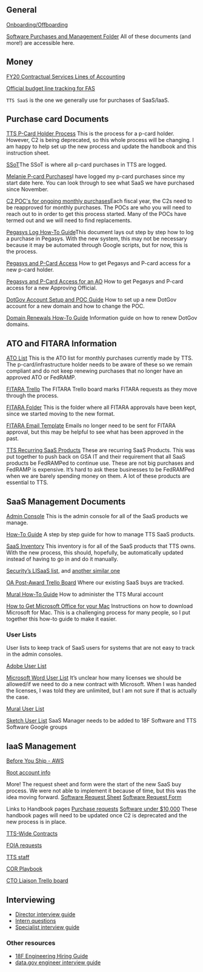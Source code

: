 ## General

[Onboarding/Offboarding](https://docs.google.com/document/d/1kF41y1AbVCkdXE5XStuthOM-1VIA48UimN9W3E9Jk68/edit)

[Software Purchases and Management Folder](https://drive.google.com/drive/folders/1R2TAsyc3fXnKdJZeB-1uKDxRIq1ta_4p)
All of these documents (and more!) are accessible here.

## Money

[FY20 Contractual Services Lines of Accounting](https://docs.google.com/spreadsheets/d/1P_OfocNGGDq9Mivl3yc8DmjMN_AXqSmFRs74m3Ue8Ww/edit?ts=5db9bddd#gid=1655384448)

[Official budget line tracking for FAS](https://docs.google.com/spreadsheets/d/1m9IWexQQ-PhGsyxrP6JZjGFJl59Q6-8gfoe6kgB1oUU/edit#gid=43404947)

`TTS SaaS` is the one we generally use for purchases of SaaS/IaaS.

## Purchase card Documents

[TTS P-Card Holder Process](https://docs.google.com/document/d/1LxkTsQPA4v4ZpJNpJcnSBX07WVxQQwfVtXKx236EfEU/edit#heading=h.r8batkq4e5mr)
This is the process for a p-card holder. However, C2 is being deprecated, so this whole process will be changing. I am happy to help set up the new process and update the handbook and this instruction sheet.

[SSoT](https://docs.google.com/spreadsheets/d/1DZNfdF48bm6ilVWN8E6yK0_FuayAdkp-cZUXfVZf3NM/edit#gid=2005242281)The SSoT is where all p-card purchases in TTS are logged.

[Melanie P-card Purchases](https://docs.google.com/spreadsheets/d/1e0QOx1LviyBOQy83GrBGx3KZV34JDO-nHgyKBtW04ag/edit#gid=1458412487)I have logged my p-card purchases since my start date here. You can look through to see what SaaS we have purchased since November.

[C2 POC's for ongoing monthly purchases](https://docs.google.com/document/d/1pTiexgyZST-myAKL4Ywb3nyjkG4MrSR2vU_D3WY9dVg/edit#heading=h.inm3pid89mel)Each fiscal year, the C2s need to be reapproved for monthly purchases. The POCs are who you will need to reach out to in order to get this process started. Many of the POCs have termed out and we will need to find replacements.

[Pegasys Log How-To Guide](https://docs.google.com/document/d/1r_84e_PwTKaB6E2d4M528xt88WzyS6VnCDUyV4QiogU/edit#heading=h.5lrozuz1qry4)This document lays out step by step how to log a purchase in Pegasys. With the new system, this may not be necessary because it may be automated through Google scripts, but for now, this is the process.

[Pegasys and P-Card Access](https://docs.google.com/document/d/1JaXaDMioAgfRMncj-n3henCAF8igmJkCQfcP5-Y9F1U/edit#heading=h.8o69jyg6n7f7)
How to get Pegasys and P-card access for a new p-card holder.

[Pegasys and P-Card Access for an AO](https://docs.google.com/document/d/1gPleE1Kp3oYc_3DVhkL_t__S_0Oo7W3nYIF97_Za3Tg/edit#heading=h.8o69jyg6n7f7)
How to get Pegasys and P-card access for a new Approving Official.

[DotGov Account Setup and POC Guide](https://docs.google.com/document/d/1EZxn9sWGOtrxXt2HvL88wvJaj9yIyTkiSH21IxnCy3w/edit)
How to set up a new DotGov account for a new domain and how to change the POC.

[Domain Renewals How-To Guide](https://docs.google.com/document/d/1d4Z2Xbkt5jm6XXnkhi1GSEmtBeoyBvcouzLGBnF8VxA/edit)
Information guide on how to renew DotGov domains.

## ATO and FITARA Information

[ATO List](https://docs.google.com/document/d/1HuBB6KUJsfGMPBrinB7NQ9NjslhGxLJZa6ZfxeCXJGM/edit#heading=h.frw7bxqjgcsb)
This is the ATO list for monthly purchases currently made by TTS. The p-card/infrastructure holder needs to be aware of these so we remain compliant and do not keep renewing purchases that no longer have an approved ATO or FedRAMP.

[FITARA Trello](https://trello.com/b/KklMfNO0/gsa-it-fitara)
The FITARA Trello board marks FITARA requests as they move through the process.

[FITARA Folder](https://drive.google.com/drive/folders/1e1xM6dUSuQ7KguY8av0dcZXgGTuKSxQV)
This is the folder where all FITARA approvals have been kept, since we started moving to the new format.

[FITARA Email Template](https://docs.google.com/document/d/16tzuL9_4Kj4YuW8G4oTAZuzkzZnf25PRa0H5jQjfKjc/edit#heading=h.oj4ztzuqdlog)
Emails no longer need to be sent for FITARA approval, but this may be helpful to see what has been approved in the past.

[TTS Recurring SaaS Products](https://docs.google.com/spreadsheets/d/11ZvHF9AEkioThtC-btop4BaSz9NQ9bw28bUoAJWSQQ0/edit?usp=drive_web&ouid=114063255069137490946)
These are recurring SaaS Products. This was put together to push back on GSA IT and their requirement that all SaaS products be FedRAMPed to continue use. These are not big purchases and FedRAMP is expensive. It’s hard to ask these businesses to be FedRAMPed when we are barely spending money on them. A lot of these products are essential to TTS.

## SaaS Management Documents

[Admin Console](https://docs.google.com/document/d/18Htav6TIgasBvvSroI8H_sQXxnvMlra2k9iabBwQYUs/edit?ts=5bedd273#heading=h.283ptjn7sg9m)
This is the admin console for all of the SaaS products we manage.

[How-To Guide](https://docs.google.com/document/d/1_Stg_lgH1L8Fv458omtfUHhDMuQk0tM4gzpd8sShwt0/edit?ts=5bedd260#heading=h.b2ws3dhffmsr)
A step by step guide for how to manage TTS SaaS products.

[SaaS Inventory](https://docs.google.com/document/d/1_Stg_lgH1L8Fv458omtfUHhDMuQk0tM4gzpd8sShwt0/edit?ts=5bedd260#heading=h.b2ws3dhffmsr)
This inventory is for all of the SaaS products that TTS owns. With the new process, this should, hopefully, be automatically updated instead of having to go in and do it manually.

[Security’s LISaaS list](https://docs.google.com/spreadsheets/d/1MPMrCWfLX5CTVVI8hysUK8DFEKGgGw2L2W-T1jat4LM/edit#gid=0), and [another similar one](https://docs.google.com/spreadsheets/d/1u6Mmo7K4aZMZFbwhnymnJ9h4vrra_OBIpfpd3mQYQFg/edit?ts=5e1dff2c#gid=0)

[OA Post-Award Trello Board](https://trello.com/b/E6jsnfRZ/tts-oa-post-award-management)
Where our existing SaaS buys are tracked.

[Mural How-To Guide](https://docs.google.com/document/d/1VCxeilrxP-8wiX75DHcuVPBE3RgsODKJ-u5urGs-eaI/edit)
How to administer the TTS Mural account

[How to Get Microsoft Office for your Mac](https://docs.google.com/document/d/1ca1Ka0R9XBaxRhpagGUKPgVzO589_bx89GWMogQintM/edit#heading=h.w041you98w54)
Instructions on how to download Microsoft for Mac. This is a challenging process for many people, so I put together this how-to guide to make it easier.

### User Lists

User lists to keep track of SaaS users for systems that are not easy to track in the admin consoles.

[Adobe User List](https://docs.google.com/spreadsheets/d/1xekApmAkp2xtBzck92X03nA4GMNJykrFmjdI4cvld58/edit#gid=573821992)

[Microsoft Word User List](https://docs.google.com/spreadsheets/d/1fhSTmoTmnkuPnFcpwAjcgJgZbaB5zaYN8y6UraFliuk/edit#gid=243236610)
It’s unclear how many licenses we should be allowed/if we need to do a new contract with Microsoft. When I was handed the licenses, I was told they are unlimited, but I am not sure if that is actually the case.

[Mural User List](https://docs.google.com/spreadsheets/d/1DT_3_SDM8ezbaN3I0FnN3ZYVtJpgkyXqYkO54FcnBro/edit#gid=243236610)

[Sketch User List](https://docs.google.com/spreadsheets/d/1SCkLr0GXgoeqmIMPLic8QnX1INkyoP1YCNp17Sarx9s/edit#gid=243236610)
SaaS Manager needs to be added to 18F Software and TTS Software Google groups

## IaaS Management

[Before You Ship - AWS](https://before-you-ship.18f.gov/infrastructure/aws/)

[Root account info](https://docs.google.com/document/d/1FuUvGPG3VN1FZgRyIlPf9tZBrofvWB0SCuoIfNEOtfc/edit)

More!
The request sheet and form were the start of the new SaaS buy process. We were not able to implement it because of time, but this was the idea moving forward.
[Software Request Sheet](https://docs.google.com/spreadsheets/d/1FpYTjSLWzJrWsb8QtmG6Oakk0cv_iF8O0U4ih686Kr4/edit)
[Software Request Form](https://docs.google.com/forms/d/1Pk8hVrBrvFN41DKeLqOwWKykCHu3umqH7jFEHBbj-mE/edit)

Links to Handbook pages
[Purchase requests](https://handbook.18f.gov/purchase-requests/)
[Software under \$10,000](https://handbook.18f.gov/software/)
These handbook pages will need to be updated once C2 is deprecated and the new process is in place.

[TTS-Wide Contracts](https://docs.google.com/spreadsheets/d/1ugJMb5lzwriP0e0Jkf2GMrxbBtjrsvQkSGUJZUA5e44/edit)

[FOIA requests](https://docs.google.com/spreadsheets/d/16Nw0OQ4SXH95Vo47WEzf4M2JR3IpxU9DnrF4QIbJsg8/edit#gid=1047462376)

[TTS staff](https://docs.google.com/spreadsheets/d/1tRzGxnI1E4soOkHsod5xd-XmO33cy0cKRx7LpSNAaF0/edit?usp=sharing)

[COR Playbook](https://docs.google.com/document/d/14xOFvIGwlG0Gbd52o1D4AyJ52RqzHpX91nfEYJKu5qQ/edit#)

[CTO Liaison Trello board](https://trello.com/b/BFp37KQ6/gsa-cto-tts-liaison)

## Interviewing

- [Director interview guide](https://docs.google.com/document/d/1K9OYhN_nQ5823pkOoJN9gZ1SpzhGeZ0RxnM-1HShQ_g/edit)
- [Intern questions](https://docs.google.com/spreadsheets/d/1gfsc9PQ6Vv_vqFG9nxjHDAQVXOkgVDk4F-Z_574zFXE/edit#gid=407293530)
- [Specialist interview guide](https://docs.google.com/document/d/1rbRiYFcFiFO6vtPfA21nkURKgtkGtp2j9qe1mkWc9IA/edit)

### Other resources

- [18F Engineering Hiring Guide](https://eng-hiring.18f.gov/)
- [data.gov engineer interview guide](https://docs.google.com/document/d/1v2sWrH3wFIJdACFQPcJKFcgjCjaVX02YDHaoMGPR_Zo/edit)
